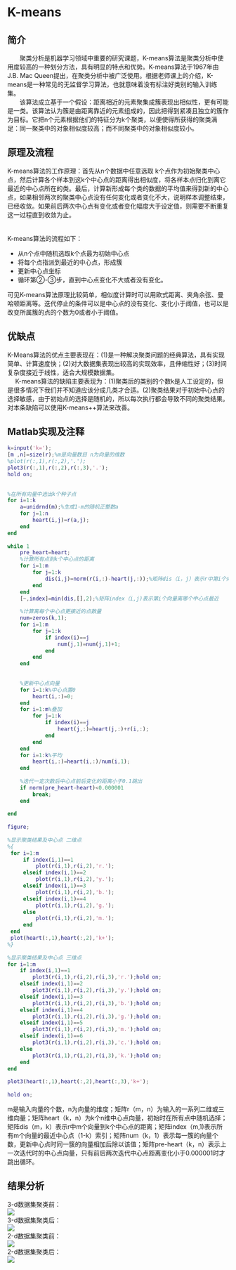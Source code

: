 # K-means
## 简介
　　聚类分析是机器学习领域中重要的研究课题，K-means算法是聚类分析中使用度较高的一种划分方法，具有明显的特点和优势。K-means算法于1967年由J.B. Mac Queen提出，在聚类分析中被广泛使用。根据老师课上的介绍，K-means是一种常见的无监督学习算法，也就意味着没有标注好类别的输入训练集。<br>
　　该算法成立基于一个假设：距离相近的元素聚集成簇表现出相似性，更有可能是一类。该算法认为簇是由距离靠近的元素组成的，因此把得到紧凑且独立的簇作为目标。它把n个元素根据他们的特征分为k个聚类，以便使得所获得的聚类满足：同一聚类中的对象相似度较高；而不同聚类中的对象相似度较小。
## 原理及流程　　　　　
K-means算法的工作原理：首先从n个数据中任意选取 k个点作为初始聚类中心点，然后计算各个样本到这k个中心点的距离得出相似度，将各样本点归化到离它最近的中心点所在的类。最后，计算新形成每个类的数据的平均值来得到新的中心点，如果相邻两次的聚类中心点没有任何变化或者变化不大，说明样本调整结束，已经收敛。如果前后两次中心点有变化或者变化幅度大于设定值，则需要不断重复这一过程直到收敛为止。<br>　

K-means算法的流程如下：
* 从n个点中随机选取k个点最为初始中心点　　
* 将每个点指派到最近的中心点，形成簇
* 更新中心点坐标　　　
* 循环第②-③步，直到中心点变化不大或者没有变化。<br>

可见K-means算法原理比较简单，相似度计算时可以用欧式距离、夹角余弦、曼哈顿距离等。迭代停止的条件可以是中心点的没有变化、变化小于阈值，也可以是改变所属簇的点的个数为0或者小于阈值。
## 优缺点
K-Means算法的优点主要表现在：(1)是一种解决聚类问题的经典算法，具有实现简单、计算速度快；(2)对大数据集表现出较高的实现效率，且伸缩性好；(3)时间复杂度接近于线性，适合大规模数据集。<br>　
K-means算法的缺陷主要表现为：(1)聚类后的类别的个数k是人工设定的，但是很多情况下我们并不知道应该分成几类才合适。(2)聚类结果对于初始中心点的选择敏感，由于初始点的选择是随机的，所以每次执行都会导致不同的聚类结果。对本条缺陷可以使用K-means++算法来改善。<br>
## Matlab实现及注释
```matlab
k=input('k=');
[m ,n]=size(r);%m是向量数目 n为向量的维数
%plot(r(:,1),r(:,2),'.');
plot3(r(:,1),r(:,2),r(:,3),'.');
hold on;
 
 
%在所有向量中选出k个种子点
for i=1:k
    a=unidrnd(m);%生成1-m的随机正整数a
    for j=1:n
        heart(i,j)=r(a,j);
    end
end
 
while 1
    pre_heart=heart;
    %计算所有点到k个中心点的距离
    for i=1:m
        for j=1:k
            dis(i,j)=norm(r(i,:)-heart(j,:));%矩阵dis（i，j）表示r中第i个向量到第j个中心点的距离
        end
    end
    [~,index]=min(dis,[],2);%矩阵index（i,j)表示第i个向量离哪个中心点最近
    
    %计算离每个中心点更接近的点数量
    num=zeros(k,1);
    for i=1:m
        for j=1:k
            if index(i)==j
                num(j,1)=num(j,1)+1;
            end
        end
    end
    
    
    %更新中心点向量
    for i=1:k%中心点置0
        heart(i,:)=0;
    end
    for i=1:m%叠加
        for j=1:k
            if index(i)==j
                heart(j,:)=heart(j,:)+r(i,:);
            end
        end
    end
    for i=1:k%平均
        heart(i,:)=heart(i,:)/num(i,1);
    end
    
    %迭代一定次数后中心点前后变化的距离小于0.1跳出
    if norm(pre_heart-heart)<0.000001
        break;
    end
    
end
 
figure;
 
%显示聚类结果及中心点 二维点
%{
 for i=1:m
     if index(i,1)==1
         plot(r(i,1),r(i,2),'r.');
     elseif index(i,1)==2
         plot(r(i,1),r(i,2),'y.');
     elseif index(i,1)==3
         plot(r(i,1),r(i,2),'b.');
     elseif index(i,1)==4
         plot(r(i,1),r(i,2),'g.');
     else
         plot(r(i,1),r(i,2),'m.');
     end
 end
 plot(heart(:,1),heart(:,2),'k+');
%}
 
%显示聚类结果及中心点 三维点
for i=1:m
    if index(i,1)==1
        plot3(r(i,1),r(i,2),r(i,3),'r.');hold on;
    elseif index(i,1)==2
        plot3(r(i,1),r(i,2),r(i,3),'y.');hold on;
    elseif index(i,1)==3
        plot3(r(i,1),r(i,2),r(i,3),'b.');hold on;
    elseif index(i,1)==4
        plot3(r(i,1),r(i,2),r(i,3),'g.');hold on;
    elseif index(i,1)==5
        plot3(r(i,1),r(i,2),r(i,3),'m.');hold on;
    elseif index(i,1)==6
        plot3(r(i,1),r(i,2),r(i,3),'c.');hold on;
    else
        plot3(r(i,1),r(i,2),r(i,3),'k.');hold on;
    end
end
 
plot3(heart(:,1),heart(:,2),heart(:,3),'k+');
 
hold on;
```
m是输入向量的个数，n为向量的维度；矩阵r（m，n）为输入的一系列二维或三维向量；矩阵heart（k，n）为k个n维中心点向量，初始时在所有点中随机选择；矩阵dis（m，k）表示r中m个向量到k个中心点的距离；矩阵index（m,1)表示所有m个向量的最近中心点（1-k）索引；矩阵num（k，1）表示每一簇的向量个数，更新中心点时同一簇的向量相加后除以该值；矩阵pre-heart（k，n）表示上一次迭代时的中心点向量，只有前后两次迭代中心点距离变化小于0.000001时才跳出循环。
## 结果分析
3-d数据集聚类前：<br>
![](https://github.com/Chicharito999/ImageCache/raw/master/image/图片1.png)<br>
3-d数据集聚类后：<br>
![](https://github.com/Chicharito999/ImageCache/raw/master/image/图片2.png)<br>
2-d数据集聚类前：<br>
![](https://github.com/Chicharito999/ImageCache/raw/master/image/图片3.png)<br>
2-d数据集聚类后：<br>
![](https://github.com/Chicharito999/ImageCache/raw/master/image/图片4.png)<br>
